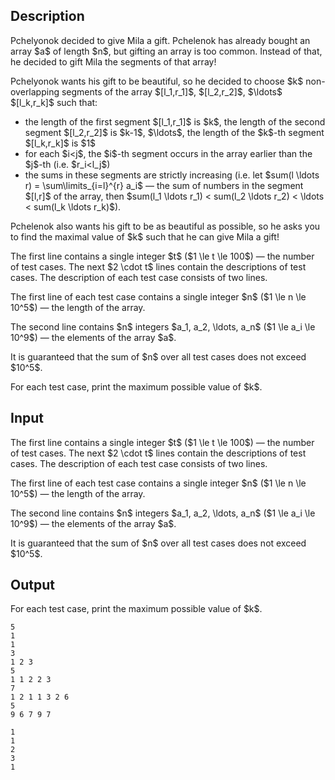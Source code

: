 ## Description

<div><p>Pchelyonok decided to give Mila a gift. Pchelenok has already bought an array $a$ of length $n$, but gifting an array is too common. Instead of that, he decided to gift Mila the segments of that array!</p><p>Pchelyonok wants his gift to be beautiful, so he decided to choose $k$ non-overlapping segments of the array $[l_1,r_1]$, $[l_2,r_2]$, $\ldots$ $[l_k,r_k]$ such that:</p><ul> <li> the length of the first segment $[l_1,r_1]$ is $k$, the length of the second segment $[l_2,r_2]$ is $k-1$, $\ldots$, the length of the $k$-th segment $[l_k,r_k]$ is $1$ </li><li> for each $i&lt;j$, the $i$-th segment occurs in the array earlier than the $j$-th (i.e. $r_i&lt;l_j$) </li><li> the sums in these segments are strictly increasing (i.e. let $sum(l \ldots r) = \sum\limits_{i=l}^{r} a_i$ — the sum of numbers in the segment $[l,r]$ of the array, then $sum(l_1 \ldots r_1) &lt; sum(l_2 \ldots r_2) &lt; \ldots &lt; sum(l_k \ldots r_k)$). </li></ul><p>Pchelenok also wants his gift to be as beautiful as possible, so he asks you to find the maximal value of $k$ such that he can give Mila a gift!</p></div><div class="input-specification"><p>The first line contains a single integer $t$ ($1 \le t \le 100$) — the number of test cases. The next $2 \cdot t$ lines contain the descriptions of test cases. The description of each test case consists of two lines.</p><p>The first line of each test case contains a single integer $n$ ($1 \le n \le 10^5$) — the length of the array.</p><p>The second line contains $n$ integers $a_1, a_2, \ldots, a_n$ ($1 \le a_i \le 10^9$) — the elements of the array $a$.</p><p>It is guaranteed that the sum of $n$ over all test cases does not exceed $10^5$.</p></div><div class="output-specification"><p>For each test case, print the maximum possible value of $k$.</p></div>

## Input

<p>The first line contains a single integer $t$ ($1 \le t \le 100$) — the number of test cases. The next $2 \cdot t$ lines contain the descriptions of test cases. The description of each test case consists of two lines.</p><p>The first line of each test case contains a single integer $n$ ($1 \le n \le 10^5$) — the length of the array.</p><p>The second line contains $n$ integers $a_1, a_2, \ldots, a_n$ ($1 \le a_i \le 10^9$) — the elements of the array $a$.</p><p>It is guaranteed that the sum of $n$ over all test cases does not exceed $10^5$.</p>

## Output

<p>For each test case, print the maximum possible value of $k$.</p>





```input1
5
1
1
3
1 2 3
5
1 1 2 2 3
7
1 2 1 1 3 2 6
5
9 6 7 9 7
```




```output1
1
1
2
3
1
```


